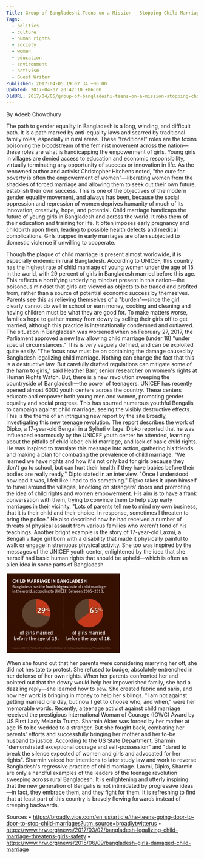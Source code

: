 ```yaml
---
Title: Group of Bangladeshi Teens on a Mission - Stopping Child Marriage
Tags:
  - politics
  - culture
  - human rights
  - society
  - women
  - education
  - environment
  - activism
  - Guest Writer
Published: 2017-04-05 19:07:34 +06:00
Updated: 2017-04-07 20:42:10 +06:00
OldURL: 2017/04/05/group-of-bangladeshi-teens-on-a-mission-stopping-child-marriage/
---
```


By Adeeb Chowdhury

The path to gender equality in Bangladesh is a long, winding, and difficult path. It is a path marred by anti-equality laws and scarred by traditional family roles, especially in rural areas. These "traditional" roles are the toxins poisoning the bloodstream of the feminist movement across the nation—these roles are what is handicapping the empowerment of girls. Young girls in villages are denied access to education and economic responsibility, virtually terminating any opportunity of success or innovation in life.
As the renowned author and activist Christopher Hitchens noted, "the cure for poverty is often the empowerment of women"—liberating women from the shackles of forced marriage and allowing them to seek out their own future, establish their own success. This is one of the objectives of the modern gender equality movement, and always has been, because the social oppression and repression of women deprives humanity of much of its innovation, creativity, hope, and potential. Child marriage handicaps the future of young girls in Bangladesh and across the world. It robs them of their education and training for life. It often imposes early pregnancy and childbirth upon them, leading to possible health defects and medical complications. Girls trapped in early marriages are often subjected to domestic violence if unwilling to cooperate.

Though the plague of child marriage is present almost worldwide, it is especially endemic in rural Bangladesh. According to UNICEF, this country has the highest rate of child marriage of young women under the age of 15 in the world, with 29 percent of girls in Bangladesh married before this age. This reflects a horrifying underlying mindset present in this nation—the poisonous mindset that girls are viewed as objects to be traded and profited from, rather than a source of potential economic success by themselves. Parents see this as relieving themselves of a "burden"—since the girl clearly cannot do well in school or earn money, cooking and cleaning and having children must be what they are good for. To make matters worse, families hope to gather money from dowry by selling their girls off to get married, although this practice is internationally condemned and outlawed.
The situation in Bangladesh was worsened when on February 27, 2017, the Parliament approved a new law allowing child marriage (under 18) "under special circumstances." This is very vaguely defined, and can be exploited quite easily.
"The focus now must be on containing the damage caused by Bangladesh legalizing child marriage. Nothing can change the fact that this is a destructive law. But carefully drafted regulations can mitigate some of the harm to girls," said Heather Barr, senior researcher on women's rights at Human Rights Watch.
But, there is a new revolution sweeping the countryside of Bangladesh—the power of teenagers. UNICEF has recently opened almost 6000 youth centers across the country. These centers educate and empower both young men and women, promoting gender equality and social progress. This has spurred numerous youthful Bengalis to campaign against child marriage, seeing the visibly destructive effects. This is the theme of an intriguing new report by the site Broadly, investigating this new teenage revolution.
The report describes the work of Dipko, a 17-year-old Bengali in a Sylheti village. Dipko reported that he was influenced enormously by the UNICEF youth center he attended, learning about the pitfalls of child labor, child marriage, and lack of basic child rights. He was inspired to translate this message into action, gathering his friends and making a plan for combating the prevalence of child marriage.
"We learned we have rights and how it's not only bad for girls because they don't go to school, but can hurt their health if they have babies before their bodies are really ready," Dipto stated in an interview. "Once I understood how bad it was, I felt like I had to do something."
Dipko takes it upon himself to travel around the villages, knocking on strangers' doors and promoting the idea of child rights and women empowerment. His aim is to have a frank conversation with them, trying to convince them to help stop early marriages in their vicinity.
"Lots of parents tell me to mind my own business, that it is their child and their choice. In response, sometimes I threaten to bring the police." He also described how he had received a number of threats of physical assault from various families who weren't fond of his teachings.
Another bright example is the story of 17-year-old Laxmi, a Bengali village girl born with a disability that made it physically painful to walk or engage in strenuous physical activity. She too was inspired by the messages of the UNICEF youth center, enlightened by the idea that she herself had basic human rights that should be upheld—which is often an alien idea in some parts of Bangladesh.

<a href="https://raw.githubusercontent.com/think-mm/enblog-static/web/wp-uploads/2017/04/2017-04-05_190453.jpg"><img class="alignnone size-medium wp-image-4971" src="https://raw.githubusercontent.com/think-mm/enblog-static/web/wp-uploads/2017/04/2017-04-05_190453-300x211.jpg" alt="" width="300" height="211" /></a>

When she found out that her parents were considering marrying her off, she did not hesitate to protest. She refused to budge, absolutely entrenched in her defense of her own rights. When her parents confronted her and pointed out that the dowry would help her impoverished family, she had a dazzling reply—she learned how to sew. She created fabric and saris, and now her work is bringing in money to help her siblings.
"I am not against getting married one day, but now I get to choose who, and when," were her memorable words.
Recently, a teenage activist against child marriage received the prestigious International Woman of Courage (IOWC) Award by US First Lady Melania Trump. Sharmin Akter was forced by her mother at age 15 to be wedded to a stranger. But she fought back, combating her parents' efforts and successfully bringing her mother and her to-be husband to justice. According to the US State Department, Sharmin "demonstrated exceptional courage and self-possession" and "dared to break the silence expected of women and girls and advocated for her rights". Sharmin voiced her intentions to later study law and work to reverse Bangladesh's regressive practice of child marriage.
Laxmi, Dipko, Sharmin are only a handful examples of the leaders of the teenage revolution sweeping across rural Bangladesh. It is enlightening and utterly inspiring that the new generation of Bengalis is not intimidated by progressive ideas—in fact, they embrace them, and they fight for them. It is refreshing to find that at least part of this country is bravely flowing forwards instead of creeping backwards.

Sources
• https://broadly.vice.com/en_us/article/the-teens-going-door-to-door-to-stop-child-marriages?utm_source=broadlytwitterus
• https://www.hrw.org/news/2017/03/02/bangladesh-legalizing-child-marriage-threatens-girls-safety
• https://www.hrw.org/news/2015/06/09/bangladesh-girls-damaged-child-marriage

